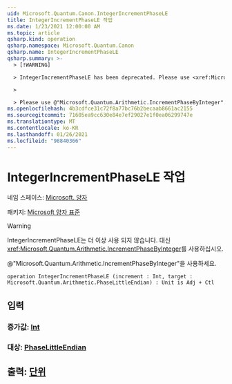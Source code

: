 ```yaml
---
uid: Microsoft.Quantum.Canon.IntegerIncrementPhaseLE
title: IntegerIncrementPhaseLE 작업
ms.date: 1/23/2021 12:00:00 AM
ms.topic: article
qsharp.kind: operation
qsharp.namespace: Microsoft.Quantum.Canon
qsharp.name: IntegerIncrementPhaseLE
qsharp.summary: >-
  > [!WARNING]

  > IntegerIncrementPhaseLE has been deprecated. Please use <xref:Microsoft.Quantum.Arithmetic.IncrementPhaseByInteger> instead.

  >

  > Please use @"Microsoft.Quantum.Arithmetic.IncrementPhaseByInteger".
ms.openlocfilehash: 4b3cdfce31c72f8a77bc76b2becaab8661ac2155
ms.sourcegitcommit: 71605ea9cc630e84e7ef29027e1f0ea06299747e
ms.translationtype: MT
ms.contentlocale: ko-KR
ms.lasthandoff: 01/26/2021
ms.locfileid: "98840366"
---
```

# <a name="integerincrementphasele-operation"></a>IntegerIncrementPhaseLE 작업

네임 스페이스: [Microsoft. 양자](xref:Microsoft.Quantum.Canon)

패키지: [Microsoft 양자 표준](https://nuget.org/packages/Microsoft.Quantum.Standard)


> [!WARNING]
> IntegerIncrementPhaseLE는 더 이상 사용 되지 않습니다. 대신 <xref:Microsoft.Quantum.Arithmetic.IncrementPhaseByInteger>를 사용하십시오.
>
> @"Microsoft.Quantum.Arithmetic.IncrementPhaseByInteger"을 사용하세요.



```qsharp
operation IntegerIncrementPhaseLE (increment : Int, target : Microsoft.Quantum.Arithmetic.PhaseLittleEndian) : Unit is Adj + Ctl
```


## <a name="input"></a>입력

### <a name="increment--int"></a>증가값: [Int](xref:microsoft.quantum.lang-ref.int)




### <a name="target--phaselittleendian"></a>대상: [PhaseLittleEndian](xref:Microsoft.Quantum.Arithmetic.PhaseLittleEndian)





## <a name="output--unit"></a>출력: [단위](xref:microsoft.quantum.lang-ref.unit)

